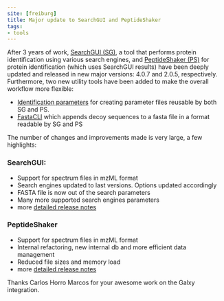 ```yaml
---
site: [freiburg]
title: Major update to SearchGUI and PeptideShaker
tags:
- tools
---
```


After 3 years of work, [SearchGUI (SG)](https://usegalaxy.eu/root?tool_id=toolshed.g2.bx.psu.edu/repos/galaxyp/peptideshaker/search_gui/),
a tool that performs protein identification using various search engines, and [PeptideShaker (PS)](https://usegalaxy.eu/root?tool_id=toolshed.g2.bx.psu.edu/repos/galaxyp/peptideshaker/peptide_shaker/)
 for protein identification (which uses SearchGUI results) have been deeply updated and released in new major versions: 4.0.7 and 2.0.5, respectively.
Furthermore, two new utility tools have been added to make the overall workflow more flexible:

* [Identification parameters](https://usegalaxy.eu/root?tool_id=toolshed.g2.bx.psu.edu/repos/galaxyp/peptideshaker/ident_params/) for creating parameter files reusable by both SG and PS.
* [FastaCLI](https://usegalaxy.eu/root?tool_id=toolshed.g2.bx.psu.edu/repos/galaxyp/peptideshaker/fasta_cli/) which appends decoy sequences to a fasta file in a format readable by SG and PS

The number of changes and improvements made is very large, a few highlights:

### SearchGUI:

* Support for spectrum files in mzML format
* Search engines updated to last versions. Options updated accordingly
* FASTA file is now out of the search parameters
* Many more supported search engines parameters
* more [detailed release notes](http://compomics.github.io/projects/searchgui/wiki/ReleaseNotes)


### PeptideShaker

* Support for spectrum files in mzML format
* Internal refactoring, new internal db and more efficient data management
* Reduced file sizes and memory load
* more [detailed release notes](http://compomics.github.io/projects/peptide-shaker/wiki/ReleaseNotes )

Thanks Carlos Horro Marcos for your awesome work on the Galxy integration.

